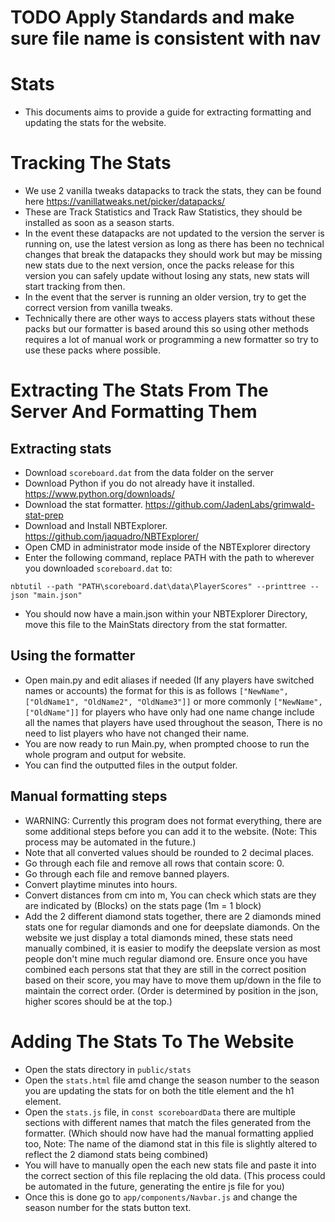 # TODO Apply Standards and make sure file name is consistent with nav

# Stats
- This documents aims to provide a guide for extracting formatting and updating the stats for the website.

# Tracking The Stats
- We use 2 vanilla tweaks datapacks to track the stats, they can be found here https://vanillatweaks.net/picker/datapacks/
- These are Track Statistics and Track Raw Statistics, they should be installed as soon as a season starts.
- In the event these datapacks are not updated to the version the server is running on, use the latest version as long as there has been no technical changes that break the datapacks they should work but may be missing new stats due to the next version, once the packs release for this version you can safely update without losing any stats, new stats will start tracking from then.
- In the event that the server is running an older version, try to get the correct version from vanilla tweaks.
- Technically there are other ways to access players stats without these packs but our formatter is based around this so using other methods requires a lot of manual work or programming a new formatter so try to use these packs where possible.

# Extracting The Stats From The Server And Formatting Them
## Extracting stats
- Download `scoreboard.dat` from the data folder on the server
- Download Python if you do not already have it installed. https://www.python.org/downloads/
- Download the stat formatter. https://github.com/JadenLabs/grimwald-stat-prep
- Download and Install NBTExplorer. https://github.com/jaquadro/NBTExplorer/
- Open CMD in administrator mode inside of the NBTExplorer directory
- Enter the following command, replace PATH with the path to wherever you downloaded `scoreboard.dat` to:
```
nbtutil --path "PATH\scoreboard.dat\data\PlayerScores" --printtree --json "main.json"
```
- You should now have a main.json within your NBTExplorer Directory, move this file to the MainStats directory from the stat formatter.

## Using the formatter
- Open main.py and edit aliases if needed (If any players have switched names or accounts) the format for this is as follows `["NewName", ["OldName1", "OldName2", "OldName3"]]` or more commonly  `["NewName", ["OldName"]]` for players who have only had one name change include all the names that players have used throughout the season, There is no need to list players who have not changed their name.
- You are now ready to run Main.py, when prompted choose to run the whole program and output for website.
- You can find the outputted files in the output folder.

## Manual formatting steps
- WARNING: Currently this program does not format everything, there are some additional steps before you can add it to the website. (Note: This process may be automated in the future.)
- Note that all converted values should be rounded to 2 decimal places.
- Go through each file and remove all rows that contain score: 0.
- Go through each file and remove banned players.
- Convert playtime minutes into hours.
- Convert distances from cm into m, You can check which stats are they are indicated by (Blocks) on the stats page (1m = 1 block)
- Add the 2 different diamond stats together, there are 2 diamonds mined stats one for regular diamonds and one for deepslate diamonds. On the website we just display a total diamonds mined, these stats need manually combined, it is easier to modify the deepslate version as most people don't mine much regular diamond ore. Ensure once you have combined each persons stat that they are still in the correct position based on their score, you may have to move them up/down in the file to maintain the correct order. (Order is determined by position in the json, higher scores should be at the top.)

# Adding The Stats To The Website
- Open the stats directory in `public/stats`
- Open the `stats.html` file amd change the season number to the season you are updating the stats for on both the title element and the h1 element.
- Open the `stats.js` file, in `const scoreboardData` there are multiple sections with different names that match the files generated from the formatter. (Which should now have had the manual formatting applied too, Note: The name of the diamond stat in this file is slightly altered to reflect the 2 diamond stats being combined)
- You will have to manually open the each new stats file and paste it into the correct section of this file replacing the old data. (This process could be automated in the future, generating the entire js file for you) 
- Once this is done go to `app/components/Navbar.js` and change the season number for the stats button text.